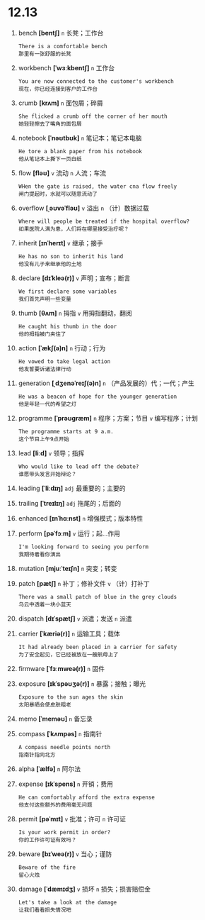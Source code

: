 # 12.13

1. bench **[bentʃ]** `n` 长凳；工作台

   ```
   There is a comfortable bench
   那里有一张舒服的长凳
   ```

2. workbench **[ˈwɜːkbentʃ]** `n` 工作台

   ```
   You are now connected to the customer's workbench
   现在，你已经连接到客户的工作台
   ```

3. crumb **[krʌm]** `n` 面包屑；碎屑

   ```
   She flicked a crumb off the corner of her mouth
   她轻轻擦去了嘴角的面包屑
   ```

4. notebook **[ˈnəʊtbʊk]** `n` 笔记本；笔记本电脑

   ```
   He tore a blank paper from his notebook
   他从笔记本上撕下一页白纸
   ```

5. flow **[fləʊ]** `v` 流动 `n` 人流；车流

   ```
   WHen the gate is raised, the water cna flow freely
   闸门提起时，水就可以随意流动了
   ```

6. overflow **[ˌəʊvəˈfləʊ]** `v` 溢出 `n` （计）数据过载

   ```
   Where will people be treated if the hospital overflow?
   如果医院人满为患，人们将在哪里接受治疗呢？
   ```

7. inherit **[ɪnˈherɪt]** `v` 继承；接手

   ```
   He has no son to inherit his land
   他没有儿子来继承他的土地
   ```

8. declare **[dɪˈkleə(r)]** `v` 声明；宣布；断言

   ```
   We first declare some variables
   我们首先声明一些变量
   ```

9. thumb **[θʌm]** `n` 拇指 `v` 用拇指翻动，翻阅

   ```
   He caught his thumb in the door
   他的拇指被门夹住了
   ```

10. action **[ˈækʃ(ə)n]** `n` 行动；行为

    ```
    He vowed to take legal action
    他发誓要诉诸法律行动
    ```

11. generation **[ˌdʒenəˈreɪʃ(ə)n]** `n` （产品发展的）代；一代；产生

    ```
    He was a beacon of hope for the younger generation
    他是年轻一代的希望之灯
    ```

12. programme **[ˈprəʊɡræm]** `n` 程序；方案；节目 `v` 编写程序；计划

    ```
    The programme starts at 9 a.m.
    这个节目上午9点开始
    ```

13. lead **[liːd]** `v` 领导；指挥

    ```
    Who would like to lead off the debate?
    谁愿带头发言开始辩论？
    ```

14. leading **[ˈliːdɪŋ]** `adj` 最重要的；主要的

15. trailing **[ˈtreɪlɪŋ]** `adj` 拖尾的；后面的

16. enhanced **[ɪnˈhɑːnst]** `n` 增强模式；版本特性

17. perform **[pəˈfɔːm]** `v` 运行；起...作用

    ```
    I'm looking forward to seeing you perform
    我期待着看你演出
    ```

18. mutation **[mjuːˈteɪʃn]** `n` 突变；转变

19. patch **[pætʃ]** `n` 补丁；修补文件 `v` （计）打补丁

    ```
    There was a small patch of blue in the grey clouds
    乌云中透着一块小蓝天
    ```

20. dispatch **[dɪˈspætʃ]** `v` 派遣；发送 `n` 派遣

21. carrier **[ˈkæriə(r)]** `n` 运输工具；载体

    ```
    It had already been placed in a carrier for safety
    为了安全起见，它已经被放在一艘航母上了
    ```

22. firmware **[ˈfɜːmweə(r)]** `n` 固件

23. exposure **[ɪkˈspəʊʒə(r)]** `n` 暴露；接触；曝光

    ```
    Exposure to the sun ages the skin
    太阳暴晒会使皮肤粗老
    ```

24. memo **[ˈmeməʊ]** `n` 备忘录

25. compass **[ˈkʌmpəs]** `n` 指南针

    ```
    A compass needle points north
    指南针指向北方
    ```

26. alpha **[ˈælfə]** `n` 阿尔法

27. expense **[ɪkˈspens]** `n` 开销；费用

    ```
    He can comfortably afford the extra expense
    他支付这些额外的费用毫无问题
    ```

28. permit **[pəˈmɪt]** `v` 批准；许可 `n` 许可证

    ```
    Is your work permit in order?
    你的工作许可证有效吗？
    ```

29. beware **[bɪˈweə(r)]** `v` 当心；谨防

    ```
    Beware of the fire
    留心火烛
    ```

30. damage **[ˈdæmɪdʒ]** `v` 损坏 `n` 损失；损害赔偿金

    ```
    Let's take a look at the damage
    让我们看看损失情况吧
    ```
